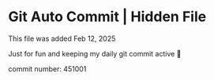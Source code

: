# Git Auto Commit | Hidden File

This file was added Feb 12, 2025

Just for fun and keeping my daily git commit active 🤪

commit number: 451001
